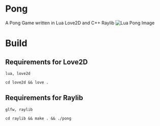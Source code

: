 # Pong
A Pong Game written in Lua Love2D and C++ Raylib
<img src=".github/lua_pong.png" alt="Lua Pong Image">
# Build
## Requirements for Love2D
`lua, love2d`
```
cd love2d && love .
```
## Requirements for Raylib
`glfw, raylib`
```
cd raylib && make . && ./pong
```